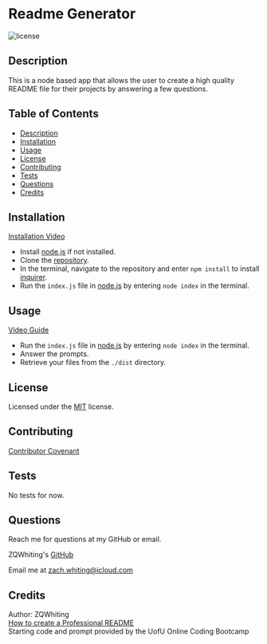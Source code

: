 # Readme Generator
![license](https://img.shields.io/badge/License-MIT-blue)

<a name='description'></a>
## Description
This is a node based app that allows the user to create a high quality README file for their projects by answering a few questions.

## Table of Contents
* [Description](#Description)
* [Installation](#Installation)
* [Usage](#Usage)
* [License](#License)
* [Contributing](#Contributing)
* [Tests](#Tests)
* [Questions](#Questions)
* [Credits](#Credits)

<a name='installation'></a>
## Installation
[Installation Video](https://youtu.be/qHn5av5h1rw)
* Install [node.js](https://nodejs.org) if not installed.
* Clone the [repository](https://github.com/ZQWhiting/readme-generator/).
* In the terminal, navigate to the repository and enter `npm install` to install [inquirer](https://www.npmjs.com/package/inquirer).
* Run the `index.js` file in [node.js](https://nodejs.org) by entering `node index` in the terminal.

<a name='usage'></a>
## Usage
[Video Guide](https://youtu.be/GplfFkE7R54)
* Run the `index.js` file in [node.js](https://nodejs.org) by entering `node index` in the terminal.
* Answer the prompts.
* Retrieve your files from the `./dist` directory.

<a name='license'></a>
## License
Licensed under the [MIT](./doc/LICENSE.txt) license.

<a name='contributing'></a>
## Contributing
[Contributor Covenant](./doc/contributor-covenant.txt)

<a name='tests'></a>
## Tests
No tests for now.

<a name='questions'></a>
## Questions
Reach me for questions at my GitHub or email.

ZQWhiting's [GitHub](https://github.com/ZQWhiting)

Email me at <zach.whiting@icloud.com>

<a name ='credits'></a>
## Credits
Author: ZQWhiting\
[How to create a Professional README](./doc/readme-guide.md)\
Starting code and prompt provided by the UofU Online Coding Bootcamp

